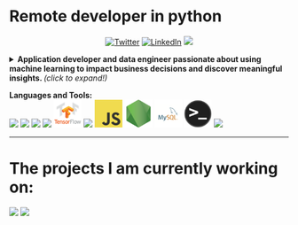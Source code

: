 # Remote developer in python
<p align="center">
  <a href="https://twitter.com/And_Reyw"><img src="https://img.shields.io/twitter/follow/And_Reyw?style=social" alt="Twitter"></a>
  <a href="https://www.linkedin.com/in/andres-reyes3/"><img src="https://img.shields.io/badge/LinkedIn--blueviolet.svg?style=social&logo=linkedin" alt="LinkedIn"></a>
  <a href="https://medium.com/@andresreyesv" style="width: 10px;"><img src="https://img.shields.io/badge/-@andres%20reyes-000000?style=flat&labelColor=000000&logo=Medium&link=https://medium.com/@andresreyesv"></a>
</p>




<details>
<summary> <b>Application developer and data engineer passionate about using machine learning to impact business decisions and discover meaningful insights. </b> <i>(click to expand!)</i> </summary>
<br>

<img align="right" alt="GIF" src="https://github.com/deut-erium/deut-erium/blob/master/assets/computer.gif?raw=1" width="200vw" />

- <img alt="GIF" src="https://github.com/deut-erium/deut-erium/blob/master/assets/wave.gif?raw=1" width="20vw" /> I’m currently working on my laptop?
- <img alt="GIF" src="https://github.com/deut-erium/deut-erium/blob/master/assets/gandalf_parrot.gif?raw=1" width="20vw" /> I’m currently learning how to flex README on the profile and annoy people with [![HitCount](http://hits.dwyl.com/deut-erium/deut-erium.svg)](http://hits.dwyl.com/deut-erium/deut-erium)
- <img alt="GIF" src="https://github.com/deut-erium/deut-erium/blob/master/assets/headbang.gif?raw=1" width="20vw" /> I’m looking to collaborate on weird ideas that would be least helpful
- <img alt="GIF" src="https://github.com/deut-erium/deut-erium/blob/master/assets/hmm.gif?raw=1" width="20vw" /> I’m looking for help with looking serious in README
- <img alt="GIF" src="https://github.com/deut-erium/deut-erium/blob/master/assets/happy.gif?raw=1" width="20vw" /> Ask me about why having wheels on laptop is a bad idea
Talk to me about

Front-end development using HTML, Javascript,CSS,Bootstrap
Backend development using Flask,Django
Making for Relational Database Management Systems
Robust full-stack system design implementation


</details>


**Languages and Tools:**  
<code><a href="https://www.python.org/" target="_blank"><img height="50" src="https://www.vectorlogo.zone/logos/python/python-ar21.svg"></a></code>
<code><a href="https://www.linux.org/" target="_blank"><img height="50" src="https://www.vectorlogo.zone/logos/linux/linux-ar21.svg"></a></code>
<code><a href="https://reactjs.org/" target="_blank"><img height="50" src="https://www.vectorlogo.zone/logos/reactjs/reactjs-ar21.svg"></a></code>
<code><a href="https://www.docker.com/" target="_blank"><img height="50" src="https://www.vectorlogo.zone/logos/docker/docker-official.svg"></a></code>
<code><a href="https://www.docker.com/" target="_blank"><img height="50" src="https://raw.githubusercontent.com/github/explore/80688e429a7d4ef2fca1e82350fe8e3517d3494d/topics/tensorflow/tensorflow.png"></a></code>
<code><a href="https://www.docker.com/" target="_blank"><img height="50" src="https://pytorch.org/assets/images/pytorch-logo.png"></a></code>
<code><a href="https://www.docker.com/" target="_blank"><img height="50" src="https://raw.githubusercontent.com/github/explore/80688e429a7d4ef2fca1e82350fe8e3517d3494d/topics/javascript/javascript.png"></a></code>
<code><a href="https://www.docker.com/" target="_blank"><img height="50" src="https://raw.githubusercontent.com/github/explore/80688e429a7d4ef2fca1e82350fe8e3517d3494d/topics/nodejs/nodejs.png"></a></code>
<code><a href="https://www.docker.com/" target="_blank"><img height="50" src="https://raw.githubusercontent.com/github/explore/80688e429a7d4ef2fca1e82350fe8e3517d3494d/topics/mysql/mysql.png"></a></code>
<code><a href="https://reactjs.org/" target="_blank"><img height="50" src="https://raw.githubusercontent.com/github/explore/80688e429a7d4ef2fca1e82350fe8e3517d3494d/topics/terminal/terminal.png"></a></code>
<code><a href="https://www.docker.com/" target="_blank"><img height="50" src="https://cdn.svgporn.com/logos/c.svg"></a></code>


-----

# The projects I am currently working on:

[![](https://github-readme-stats.vercel.app/api/pin/?username=andresvanegas19&repo=AirBnB_clone)](https://github.com/andresvanegas19/AirBnB_clone)
[![](https://github-readme-stats.vercel.app/api/pin/?username=andresvanegas19&repo=TechLabs-Project)](https://github.com/andresvanegas19/TechLabs-Project)

<br />








